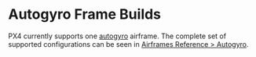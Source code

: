 # Autogyro Frame Builds

PX4 currently supports one [autogyro](https://en.wikipedia.org/wiki/Autogyro) airframe. The complete set of supported configurations can be seen in [Airframes Reference > Autogyro](../airframes/airframe_reference.md#autogyro).

